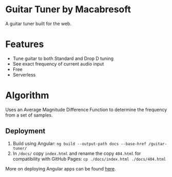 # Guitar Tuner by Macabresoft

A guitar tuner built for the web.

# Features

* Tune guitar to both Standard and Drop D tuning
* See exact frequency of current audio input
* Free
* Serverless

# Algorithm

Uses an Average Magnitude Difference Function to determine the frequency from a set of samples.

## Deployment

1. Build using Angular: `ng build --output-path docs --base-href /guitar-tuner/`
2. In `/docs/` copy `index.html` and rename the copy `404.html` for compatibility with GitHub Pages: `cp ./docs/index.html ./docs/404.html`

More on deploying Angular apps can be found [here](https://angular.io/guide/deployment).